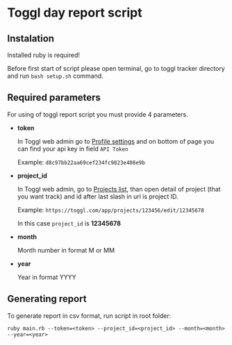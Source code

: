 # Toggl day report script

## Instalation

Installed ruby is required!

Before first start of script please open terminal, go to toggl tracker directory and run `bash setup.sh` command.

## Required parameters

For using of toggl report script you must provide 4 parameters.

* **token**

	In Toggl web admin go to [Profile settings](https://toggl.com/app/profile) and on bottom of page you can find your api key in field `API Token`

	Example: `d8c97bb22aa69cef234fc9823e408e9b`

* **project_id**

	In Toggl web admin, go to [Projects list](https://toggl.com/app/projects), than open detail of project (that you want track) and id after last slash in url is project ID.

	Example: `https://toggl.com/app/projects/123456/edit/12345678`
	
	In this case `project_id` is **12345678**

* **month**

	Month number in format M or MM

* **year**

	Year in format YYYY
## Generating report

To generate report in csv format, run script in root folder:

`ruby main.rb --token=<token> --project_id=<project_id> --month=<month> --year=<year>`

